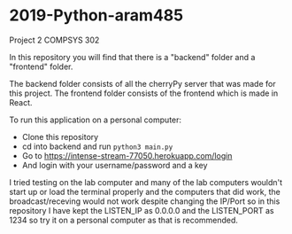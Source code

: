 # 2019-Python-aram485
Project 2 COMPSYS 302

In this repository you will find that there is a "backend" folder and a "frontend" folder.

The backend folder consists of all the cherryPy server that was made for this project.
The frontend folder consists of the frontend which is made in React.

To run this application on a personal computer:

- Clone this repository
- cd into backend and run ```python3 main.py```
- Go to https://intense-stream-77050.herokuapp.com/login
- And login with your username/password and a key


I tried testing on the lab computer and many of the lab computers wouldn't start up or load the terminal properly and the computers that did work, the broadcast/receving would not work despite changing the IP/Port so in this repository I have kept the LISTEN_IP as 0.0.0.0 and the LISTEN_PORT as 1234 so try it on a personal computer as that is recommended. 
